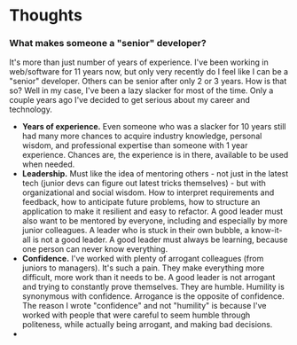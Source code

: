 # Thoughts

### What makes someone a "senior" developer?

It's more than just number of years of experience. I've been working in web/software for 11 years now, but only very recently do I feel like I can be a "senior" developer. Others can be senior after only 2 or 3 years. How is that so? Well in my case, I've been a lazy slacker for most of the time. Only a couple years ago I've decided to get serious about my career and technology.

* **Years of experience.**  Even someone who was a slacker for 10 years still had many more chances to acquire industry knowledge, personal wisdom, and professional expertise than someone with 1 year experience. Chances are, the experience is in there, available to be used when needed.
* **Leadership.** Must like the idea of mentoring others - not just in the latest tech \(junior devs can figure out latest tricks themselves\) - but with organizational and social wisdom. How to interpret requirements and feedback, how to anticipate future problems, how to structure an application to make it resilient and easy to refactor. A good leader must also want to be mentored by everyone, including and especially by more junior colleagues. A leader who is stuck in their own bubble, a know-it-all is not a good leader. A good leader must always be learning, because one person can never know everything.
* **Confidence.**  I've worked with plenty of arrogant colleagues \(from juniors to managers\). It's such a pain. They make everything more difficult, more work than it needs to be. A good leader is not arrogant and trying to constantly prove themselves. They are humble. Humility is synonymous with confidence. Arrogance is the opposite of confidence. The reason I wrote "confidence" and not "humility" is because I've worked with people that were careful to seem humble through politeness, while actually being arrogant, and making bad decisions.
* 
